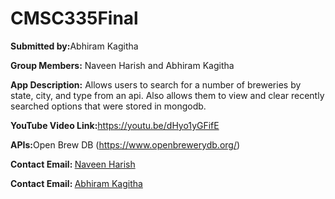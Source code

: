 # CMSC335Final
<p><strong>Submitted by:</strong>Abhiram Kagitha</p>
<p><strong>Group Members:</strong> Naveen Harish and Abhiram Kagitha</p>
<p><strong>App Description:</strong> Allows users to search for a number of breweries by state, city, and type from an api. Also allows them to view and clear recently searched options that were stored in mongodb.</p>
<p><strong>YouTube Video Link:</strong><a href="https://youtu.be/dHyo1yGFifE">https://youtu.be/dHyo1yGFifE</a></p>
<p><strong>APIs:</strong>Open Brew DB (<a href="https://www.openbrewerydb.org/">https://www.openbrewerydb.org/</a>)</p>
<p><strong>Contact Email: </strong><a href="nharish@terpmail.umd.edu">Naveen Harish</a></p>
<p><strong>Contact Email: </strong><a href="akagitha@terpmail.umd.edu">Abhiram Kagitha</a></p>

